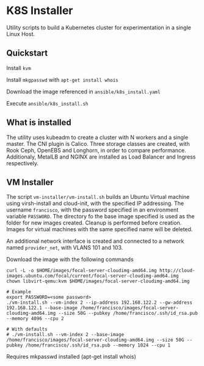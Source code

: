 # K8S Installer

Utility scripts to build a Kubernetes cluster for experimentation in a single Linux Host.

## Quickstart

Install `kvm`

Install `mkgpasswd` with `apt-get install whois`

Download the image referenced in `ansible/k8s_install.yaml`

Execute `ansible/k8s_install.sh`

## What is installed

The utility uses kubeadm to create a cluster with N workers and a single master. The CNI plugin is Calico. Three storage classes are created, with Rook Ceph, OpenEBS and Longhorn, in order to compare performance. Additionaly, MetalLB and NGINX are installed as
Load Balancer and Ingress respectively.

## VM Installer

The script `vm-installer/vm-install.sh` builds an Ubuntu Virtual machine using virsh-install and cloud-init, with the specified IP addressing. The username `francisco`, with the password specified in an environment variable `PASSWORD`. The directory fo the base image specified is used as the folder for new images created. Cleanup is performed before creation. Images for virtual machines with the same specified name will be deleted.

An additional network interface is created and connected to a network named `provider_net`, with VLANS 101 and 103.

Download the image with the following commands

```
curl -L -o $HOME/images/focal-server-cloudimg-amd64.img http://cloud-images.ubuntu.com/focal/current/focal-server-cloudimg-amd64.img
chown libvirt-qemu:kvm $HOME/images/focal-server-cloudimg-amd64.img
```

```
# Example
export PASSWORD=<some password>
./vm-install.sh --vm-index 2 --ip-address 192.168.122.2 --gw-address 192.168.122.1 --base-image /home/francisco/images/focal-server-cloudimg-amd64.img --size 50G --pubkey /home/francisco/.ssh/id_rsa.pub --memory 4096 --cpu 2

# With defaults
# ./vm-install.sh --vm-index 2 --base-image /home/francisco/images/focal-server-cloudimg-amd64.img --size 50G --pubkey /home/francisco/.ssh/id_rsa.pub --memory 1024 --cpu 1
```

Requires mkpasswd installed (apt-get install whois)